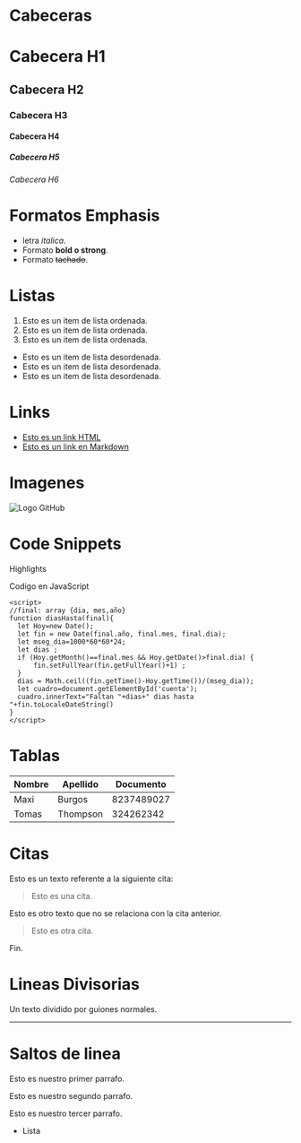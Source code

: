 # Cabeceras

# Cabecera H1

## Cabecera H2

### Cabecera H3

#### Cabecera H4

##### Cabecera H5

###### Cabecera H6

# Formatos Emphasis

- letra _italica_.
- Formato **bold o strong**.
- Formato ~~tachado~~.

# Listas

1. Esto es un item de lista ordenada.
2. Esto es un item de lista ordenada.
3. Esto es un item de lista ordenada.

- Esto es un item de lista desordenada.
- Esto es un item de lista desordenada.
- Esto es un item de lista desordenada.

# Links

- <a href="http://google.com">Esto es un link HTML</a>
- [Esto es un link en Markdown](http://google.com)

# Imagenes

![Logo GitHub](https://static.vecteezy.com/system/resources/thumbnails/017/119/660/small/github-logo-git-hub-icon-with-text-on-white-and-black-background-free-vector.jpg)

# Code Snippets

Highlights

Codigo en JavaScript

```
<script>
//final: array {dia, mes,año}
function diasHasta(final){
  let Hoy=new Date();
  let fin = new Date(final.año, final.mes, final.dia);
  let mseg_dia=1000*60*60*24;
  let dias ;
  if (Hoy.getMonth()==final.mes && Hoy.getDate()>final.dia) {
      fin.setFullYear(fin.getFullYear()+1) ;
  }
  dias = Math.ceil((fin.getTime()-Hoy.getTime())/(mseg_dia));
  let cuadro=document.getElementById('cuenta');
  cuadro.innerText="Faltan "+dias+" dias hasta "+fin.toLocaleDateString()
}
</script>
```

# Tablas

| Nombre | Apellido | Documento  |
| ------ | -------- | ---------- |
| Maxi   | Burgos   | 8237489027 |
| Tomas  | Thompson | 324262342  |

# Citas

Esto es un texto referente a la siguiente cita:

> Esto es una cita.

Esto es otro texto que no se relaciona con la cita anterior.

> Esto es otra cita.

Fin.

# Lineas Divisorias

Un texto dividido por guiones normales.

---

# Saltos de linea

Esto es nuestro primer parrafo.

Esto es nuestro segundo parrafo.

Esto es nuestro tercer parrafo.

- Lista
